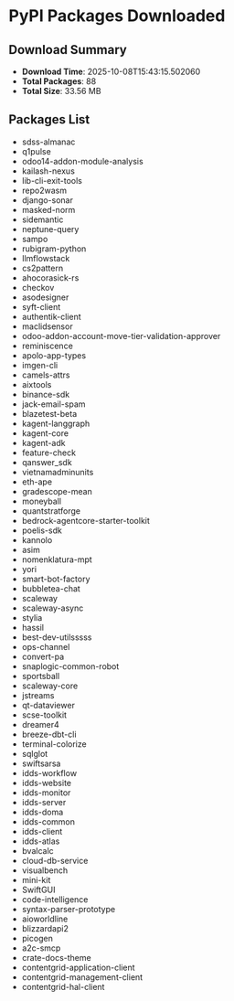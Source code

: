 # PyPI Packages Downloaded

## Download Summary
- **Download Time**: 2025-10-08T15:43:15.502060
- **Total Packages**: 88
- **Total Size**: 33.56 MB

## Packages List
- sdss-almanac
- q1pulse
- odoo14-addon-module-analysis
- kailash-nexus
- lib-cli-exit-tools
- repo2wasm
- django-sonar
- masked-norm
- sidemantic
- neptune-query
- sampo
- rubigram-python
- llmflowstack
- cs2pattern
- ahocorasick-rs
- checkov
- asodesigner
- syft-client
- authentik-client
- maclidsensor
- odoo-addon-account-move-tier-validation-approver
- reminiscence
- apolo-app-types
- imgen-cli
- camels-attrs
- aixtools
- binance-sdk
- jack-email-spam
- blazetest-beta
- kagent-langgraph
- kagent-core
- kagent-adk
- feature-check
- qanswer_sdk
- vietnamadminunits
- eth-ape
- gradescope-mean
- moneyball
- quantstratforge
- bedrock-agentcore-starter-toolkit
- poelis-sdk
- kannolo
- asim
- nomenklatura-mpt
- yori
- smart-bot-factory
- bubbletea-chat
- scaleway
- scaleway-async
- stylia
- hassil
- best-dev-utilsssss
- ops-channel
- convert-pa
- snaplogic-common-robot
- sportsball
- scaleway-core
- jstreams
- qt-dataviewer
- scse-toolkit
- dreamer4
- breeze-dbt-cli
- terminal-colorize
- sqlglot
- swiftsarsa
- idds-workflow
- idds-website
- idds-monitor
- idds-server
- idds-doma
- idds-common
- idds-client
- idds-atlas
- bvalcalc
- cloud-db-service
- visualbench
- mini-kit
- SwiftGUI
- code-intelligence
- syntax-parser-prototype
- aioworldline
- blizzardapi2
- picogen
- a2c-smcp
- crate-docs-theme
- contentgrid-application-client
- contentgrid-management-client
- contentgrid-hal-client
